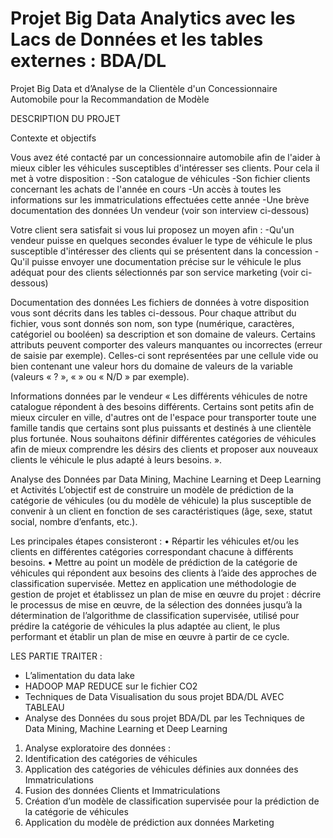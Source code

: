 #  Projet Big Data Analytics avec les Lacs de Données et les tables externes : BDA/DL

Projet Big Data et d’Analyse de la Clientèle d'un Concessionnaire Automobile pour la Recommandation de Modèle

DESCRIPTION DU PROJET

Contexte et objectifs

Vous avez été contacté par un concessionnaire automobile afin de l'aider à mieux cibler les véhicules susceptibles d'intéresser ses clients. Pour cela il met à votre disposition :
-Son catalogue de véhicules
-Son fichier clients concernant les achats de l'année en cours
-Un accès à toutes les informations sur les immatriculations effectuées cette année
-Une brève documentation des données Un vendeur (voir son interview ci-dessous)

Votre client sera satisfait si vous lui proposez un moyen afin :
-Qu'un vendeur puisse en quelques secondes évaluer le type de véhicule le plus susceptible d'intéresser des clients qui se présentent dans la concession
-Qu'il puisse envoyer une documentation précise sur le véhicule le plus adéquat pour des clients sélectionnés par son service marketing (voir ci-dessous)

Documentation des données
Les fichiers de données à votre disposition vous sont décrits dans les tables ci-dessous. Pour chaque attribut du fichier, vous sont donnés son nom, son type (numérique, caractères, catégoriel ou booléen) sa description et son domaine de valeurs. Certains attributs peuvent comporter des valeurs manquantes ou incorrectes (erreur de saisie par exemple). Celles-ci sont représentées par une cellule vide ou bien contenant une valeur hors du domaine de valeurs de la variable (valeurs « ? », « » ou « N/D » par exemple).

Informations données par le vendeur
« Les différents véhicules de notre catalogue répondent à des besoins différents. Certains sont petits afin de mieux circuler en ville, d'autres ont de l'espace pour transporter toute une famille tandis que certains sont plus puissants et destinés à une clientèle plus fortunée. Nous souhaitons définir différentes catégories de véhicules afin de mieux comprendre les désirs des clients et proposer aux nouveaux clients le véhicule le plus adapté à leurs besoins. ».

Analyse des Données par Data Mining, Machine Learning et Deep Learning et Activités
L’objectif est de construire un modèle de prédiction de la catégorie de véhicules (ou du modèle de véhicule) la plus susceptible de convenir à un client en fonction de ses caractéristiques (âge, sexe, statut social, nombre d’enfants, etc.). 

Les principales étapes consisteront :
• Répartir les véhicules et/ou les clients en différentes catégories correspondant chacune à différents besoins. 
• Mettre au point un modèle de prédiction de la catégorie de véhicules qui répondent aux besoins des clients à l’aide des approches de classification supervisée. Mettez en application une méthodologie de gestion de projet et établissez un plan de mise en œuvre du projet :
décrire le processus de mise en œuvre, de la sélection des données jusqu’à la détermination de l’algorithme de classification supervisée, utilisé pour prédire la catégorie de véhicules la plus adaptée au client, le plus performant et établir un plan de mise en œuvre à partir de ce cycle.


LES PARTIE TRAITER :
 * L’alimentation du data lake
 * HADOOP MAP REDUCE sur le fichier CO2 
 * Techniques de Data Visualisation du sous projet BDA/DL AVEC TABLEAU 
 * Analyse des Données du sous projet BDA/DL par les Techniques de Data Mining, Machine Learning et Deep Learning
 1) Analyse exploratoire des données :
 2) Identification des catégories de véhicules
 3) Application des catégories de véhicules définies aux données des Immatriculations
 4) Fusion des données Clients et Immatriculations
 5) Création d’un modèle de classification supervisée pour la prédiction de la catégorie de véhicules
 6) Application du modèle de prédiction aux données Marketing
